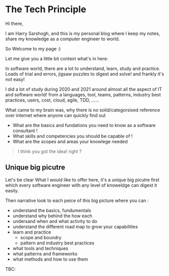 # The Tech Principle

Hi there,

I am Harry Sarshogh, and this is my personal blog where I keep my notes, share my knowledge as a computer engineer to world.

So Welcome to my page :)

Let me give you a little bit context what's in here:

In software world, there are a lot to understand, learn, study and practice. Loads of trial and errors, jigsaw puzzles to digest and solve! and frankly it's not easy!

I did a lot of study during 2020 and 2021 around almost all the aspect of IT and software world! 
from  a languages, tool, teams, patterns, industry best practices, users, cost, cloud, agile, TDD, ...... 

What came to my brain was, why there is no solid/categorsised reference over internet where anyone can quickly find out 
 - What are the basics and fundations you need to know as a software consultant !
 - What skills and competencies you should be capable of !
 - What are the scopes and areas your knowlege needed    


> I think you got the idea! right ?


## Unique big picutre
Let's be clear What I would like to offer here, it's a unique big picutre first which every software engineer with any level of knoweldge can digest it easily. 

Then narrative look to each peice of this big picture where you can : 
 - understand the basics, fundumentals
 - understand why behind the how each 
 - undersand when and what activity to do 
 - understand the different road map to grow your capabilities
 - learn and practice
    -  scope and boundry 
    -  pattern and industry best practices
 - what tools and techniques 
 - what patterns and frameworks
 - what methods and how to use them


 TBC: